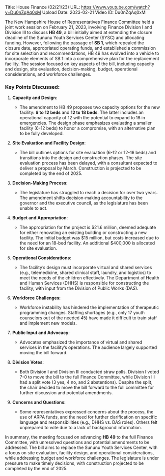 Title: House Finance (02/21/23)
URL: https://www.youtube.com/watch?v=Du0nZqAq0xM
Upload Date: 2023-02-21
Video ID: Du0nZqAq0xM

The New Hampshire House of Representatives Finance Committee held a joint work session on February 21, 2023, involving Finance Division I and Division III to discuss **HB 49**, a bill initially aimed at extending the closure deadline of the Sununu Youth Services Center (SYSC) and allocating funding. However, following the passage of **SB 1**, which repealed the closure date, appropriated operating funds, and established a commission for site selection and recommendations, HB 49 has evolved into a vehicle to incorporate elements of SB 1 into a comprehensive plan for the replacement facility. The session focused on key aspects of the bill, including capacity and design, site evaluation, decision-making, budget, operational considerations, and workforce challenges.

### Key Points Discussed:

1. **Capacity and Design**:
   - The amendment to HB 49 proposes two capacity options for the new facility: **6 to 12 beds** and **12 to 18 beds**. The latter includes an operational capacity of 12 with the potential to expand to 18 in emergencies. The design phase emphasizes evaluating a smaller facility (6-12 beds) to honor a compromise, with an alternative plan to be fully developed.

2. **Site Evaluation and Facility Design**:
   - The bill outlines options for site evaluation (6-12 or 12-18 beds) and transitions into the design and construction phases. The site evaluation process has been delayed, with a consultant expected to deliver a proposal by March. Construction is projected to be completed by the end of 2025.

3. **Decision-Making Process**:
   - The legislature has struggled to reach a decision for over two years. The amendment shifts decision-making accountability to the governor and the executive council, as the legislature has been unable to act.

4. **Budget and Appropriation**:
   - The appropriation for the project is $21.6 million, deemed adequate for either renovating an existing building or constructing a new facility. The initial budget was $15 million, but costs increased due to the need for an 18-bed facility. An additional $400,000 is allocated for site evaluation.

5. **Operational Considerations**:
   - The facility’s design must incorporate virtual and shared services (e.g., telemedicine, shared clinical staff, laundry, and logistics) to meet the needs of the children effectively. The Department of Health and Human Services (DHHS) is responsible for constructing the facility, with input from the Division of Public Works (DAS).

6. **Workforce Challenges**:
   - Workforce instability has hindered the implementation of therapeutic programming changes. Staffing shortages (e.g., only 17 youth counselors out of the needed 45) have made it difficult to train staff and implement new models.

7. **Public Input and Advocacy**:
   - Advocates emphasized the importance of virtual and shared services in the facility’s operations. The audience largely supported moving the bill forward.

8. **Division Votes**:
   - Both Division I and Division III conducted straw polls. Division I voted 7-0 to move the bill to the full Finance Committee, while Division III had a split vote (3 yes, 4 no, and 2 abstentions). Despite the split, the chair decided to move the bill forward to the full committee for further discussion and potential amendments.

9. **Concerns and Questions**:
   - Some representatives expressed concerns about the process, the use of ARPA funds, and the need for further clarification on specific language and responsibilities (e.g., DHHS vs. DAS roles). Others felt unprepared to vote due to a lack of background information.

In summary, the meeting focused on advancing **HB 49** to the full Finance Committee, with unresolved questions and potential amendments to be addressed. The bill aims to replace the Sununu Youth Services Center, with a focus on site evaluation, facility design, and operational considerations, while addressing budget and workforce challenges. The legislature is under pressure to make timely decisions, with construction projected to be completed by the end of 2025.